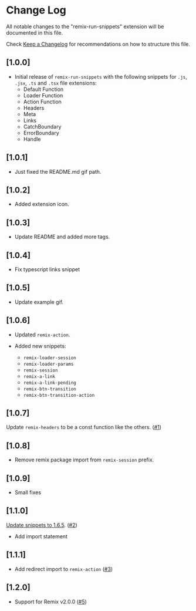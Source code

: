 # Change Log

All notable changes to the "remix-run-snippets" extension will be documented in this file.

Check [Keep a Changelog](http://keepachangelog.com/) for recommendations on how to structure this file.

## [1.0.0]

- Initial release of `remix-run-snippets` with the following snippets for `.js`, `.jsx`, `.ts` and `.tsx` file extensions:
  - Default Function
  - Loader Function
  - Action Function
  - Headers
  - Meta
  - Links
  - CatchBoundary
  - ErrorBoundary
  - Handle

## [1.0.1]

- Just fixed the README.md gif path.

## [1.0.2]

- Added extension icon.

## [1.0.3]

- Update README and added more tags.

## [1.0.4]

- Fix typescript links snippet

## [1.0.5]

- Update example gif.

## [1.0.6]

- Updated `remix-action`.

- Added new snippets:
  - `remix-loader-session`
  - `remix-loader-params`
  - `remix-session`
  - `remix-a-link`
  - `remix-a-link-pending`
  - `remix-btn-transition`
  - `remix-btn-transition-action`

## [1.0.7]

Update `remix-headers` to be a const function like the others. ([#1](https://github.com/amimaro/remix-run-snippets/issues/1))

## [1.0.8]

- Remove remix package import from `remix-session` prefix.

## [1.0.9]

- Small fixes

## [1.1.0]

[Update snippets to 1.6.5](https://github.com/remix-run/remix/blob/main/packages/remix-node/CHANGELOG.md#165). ([#2](https://github.com/amimaro/remix-run-snippets/pull/2))
- Add import statement

## [1.1.1]

- Add redirect import to `remix-action` ([#3](https://github.com/amimaro/remix-run-snippets/pull/3))

## [1.2.0]

- Support for Remix v2.0.0 ([#5](https://github.com/amimaro/remix-run-snippets/pull/5))
